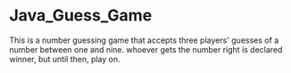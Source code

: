 # Java_Guess_Game
This is a number guessing game that accepts three players' guesses of a number between one and nine.
whoever gets the number right is declared winner, but until then, play on. 
